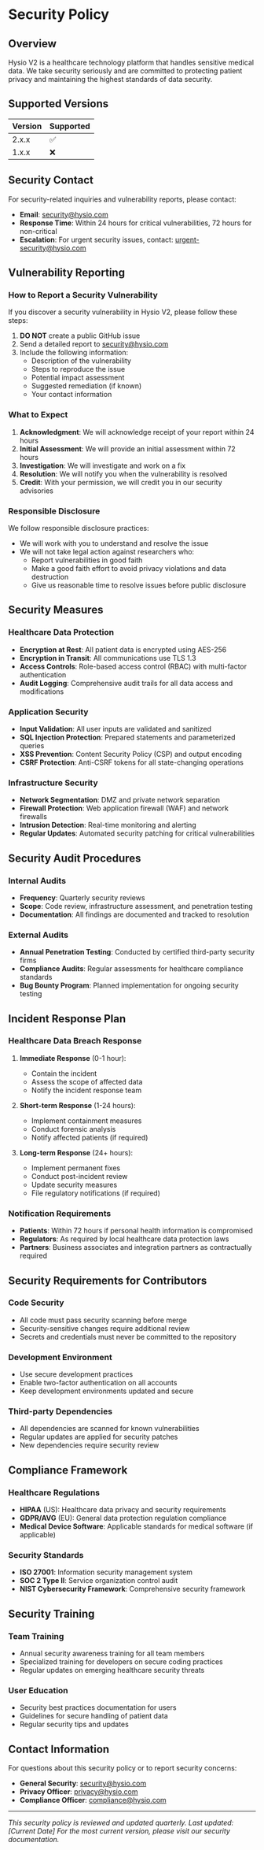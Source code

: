 # Security Policy

## Overview

Hysio V2 is a healthcare technology platform that handles sensitive medical data. We take security seriously and are committed to protecting patient privacy and maintaining the highest standards of data security.

## Supported Versions

| Version | Supported          |
| ------- | ------------------ |
| 2.x.x   | :white_check_mark: |
| 1.x.x   | :x:                |

## Security Contact

For security-related inquiries and vulnerability reports, please contact:

- **Email**: security@hysio.com
- **Response Time**: Within 24 hours for critical vulnerabilities, 72 hours for non-critical
- **Escalation**: For urgent security issues, contact: urgent-security@hysio.com

## Vulnerability Reporting

### How to Report a Security Vulnerability

If you discover a security vulnerability in Hysio V2, please follow these steps:

1. **DO NOT** create a public GitHub issue
2. Send a detailed report to security@hysio.com
3. Include the following information:
   - Description of the vulnerability
   - Steps to reproduce the issue
   - Potential impact assessment
   - Suggested remediation (if known)
   - Your contact information

### What to Expect

1. **Acknowledgment**: We will acknowledge receipt of your report within 24 hours
2. **Initial Assessment**: We will provide an initial assessment within 72 hours
3. **Investigation**: We will investigate and work on a fix
4. **Resolution**: We will notify you when the vulnerability is resolved
5. **Credit**: With your permission, we will credit you in our security advisories

### Responsible Disclosure

We follow responsible disclosure practices:

- We will work with you to understand and resolve the issue
- We will not take legal action against researchers who:
  - Report vulnerabilities in good faith
  - Make a good faith effort to avoid privacy violations and data destruction
  - Give us reasonable time to resolve issues before public disclosure

## Security Measures

### Healthcare Data Protection

- **Encryption at Rest**: All patient data is encrypted using AES-256
- **Encryption in Transit**: All communications use TLS 1.3
- **Access Controls**: Role-based access control (RBAC) with multi-factor authentication
- **Audit Logging**: Comprehensive audit trails for all data access and modifications

### Application Security

- **Input Validation**: All user inputs are validated and sanitized
- **SQL Injection Protection**: Prepared statements and parameterized queries
- **XSS Prevention**: Content Security Policy (CSP) and output encoding
- **CSRF Protection**: Anti-CSRF tokens for all state-changing operations

### Infrastructure Security

- **Network Segmentation**: DMZ and private network separation
- **Firewall Protection**: Web application firewall (WAF) and network firewalls
- **Intrusion Detection**: Real-time monitoring and alerting
- **Regular Updates**: Automated security patching for critical vulnerabilities

## Security Audit Procedures

### Internal Audits

- **Frequency**: Quarterly security reviews
- **Scope**: Code review, infrastructure assessment, and penetration testing
- **Documentation**: All findings are documented and tracked to resolution

### External Audits

- **Annual Penetration Testing**: Conducted by certified third-party security firms
- **Compliance Audits**: Regular assessments for healthcare compliance standards
- **Bug Bounty Program**: Planned implementation for ongoing security testing

## Incident Response Plan

### Healthcare Data Breach Response

1. **Immediate Response** (0-1 hour):
   - Contain the incident
   - Assess the scope of affected data
   - Notify the incident response team

2. **Short-term Response** (1-24 hours):
   - Implement containment measures
   - Conduct forensic analysis
   - Notify affected patients (if required)

3. **Long-term Response** (24+ hours):
   - Implement permanent fixes
   - Conduct post-incident review
   - Update security measures
   - File regulatory notifications (if required)

### Notification Requirements

- **Patients**: Within 72 hours if personal health information is compromised
- **Regulators**: As required by local healthcare data protection laws
- **Partners**: Business associates and integration partners as contractually required

## Security Requirements for Contributors

### Code Security

- All code must pass security scanning before merge
- Security-sensitive changes require additional review
- Secrets and credentials must never be committed to the repository

### Development Environment

- Use secure development practices
- Enable two-factor authentication on all accounts
- Keep development environments updated and secure

### Third-party Dependencies

- All dependencies are scanned for known vulnerabilities
- Regular updates are applied for security patches
- New dependencies require security review

## Compliance Framework

### Healthcare Regulations

- **HIPAA** (US): Healthcare data privacy and security requirements
- **GDPR/AVG** (EU): General data protection regulation compliance
- **Medical Device Software**: Applicable standards for medical software (if applicable)

### Security Standards

- **ISO 27001**: Information security management system
- **SOC 2 Type II**: Service organization control audit
- **NIST Cybersecurity Framework**: Comprehensive security framework

## Security Training

### Team Training

- Annual security awareness training for all team members
- Specialized training for developers on secure coding practices
- Regular updates on emerging healthcare security threats

### User Education

- Security best practices documentation for users
- Guidelines for secure handling of patient data
- Regular security tips and updates

## Contact Information

For questions about this security policy or to report security concerns:

- **General Security**: security@hysio.com
- **Privacy Officer**: privacy@hysio.com
- **Compliance Officer**: compliance@hysio.com

---

*This security policy is reviewed and updated quarterly. Last updated: [Current Date]*
*For the most current version, please visit our security documentation.*